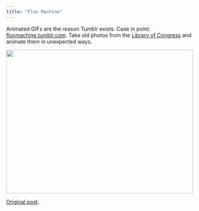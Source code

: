 ```yaml
---
title: "Flux Machine"
---
```

<p>Animated GIFs are the reason Tumblr exists. Case in point: <a href="https://fluxmachine.tumblr.com/">fluxmachine.tumblr.com</a>. Take old photos from the <a href="https://www.loc.gov/index.html">Library of Congress</a> and animate them in unexpected ways.</p>
<p><img src="https://chrisenns.com/wp-content/uploads/2012/04/hWRk1.gif" alt="" title="hWRk1" width="500" height="384" class="aligncenter size-full wp-image-20271" /></p>
<p><a href="https://fluxmachine.tumblr.com/post/18616481569/wwi-decoy-howitzer">Original post</a>.</p>
